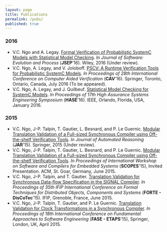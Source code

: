 ```yaml
---
layout: page
title: Publications
permalink: /pubs/
published: true
---
```


### 2016
- V.C. Ngo and A. Legay. [Formal Verification of Probabilistic SystemC Models with Statistical Model Checking](http://channgo2203.github.io/pdfs/jsep16.pdf). _In Journal of Software: Evolution and Process_ (**JSEP**'16). Wiley, 2016 (Under review).
- V.C. Ngo, A. Legay, and V. Joloboff. [PSCV: A Runtime Verification Tools for Probabilistic SystemC Models](http://channgo2203.github.io/pdfs/cav16.pdf). _In Proceedings of 28th International Conference on Computer Aided Verification_ (**CAV**'16). Springer, Toronto, Ontario, Canada, July 2016 (To be appeared).
- V.C. Ngo, A. Legay, and J. Quilbeuf. [Statistical Model Checking for SystemC Models](http://channgo2203.github.io/pdfs/hase16.pdf). _In Proceedings of 17th High Assurance Systems Engineering Symposium_ (**HASE**'16). IEEE, Orlando, Florida, USA, January 2016.

### 2015
- V.C. Ngo, J-P. Talpin, T. Gautier, L. Besnard, and P. Le Guernic. [Modular Translation Validation of a Full-sized Synchronous Compiler using Off-the-shelf Verification Tools](http://channgo2203.github.io/pdfs/jar15.pdf). _In Journal of Automated Reasoning_ (**JAR**'15). Springer, 2015 (Under review).
- V.C. Ngo, J-P. Talpin, T. Gautier, L. Besnard, and P. Le Guernic. [Modular Translation Validation of a Full-sized Synchronous Compiler using Off-the-shelf Verification Tools](http://channgo2203.github.io/pdfs/scopes15.pdf). _In Proceedings of International Workshop on Software and Compilers for Embedded Systems_ (**SCOPES**'15), Invited Presentation. ACM, St. Goar, Germany, June 2015.
- V.C. Ngo, J-P. Talpin, and T. Gautier. [Translation Validation for Synchronous Data-flow Specification in the SIGNAL Compiler](http://channgo2203.github.io/pdfs/forte15.pdf). _In Proceedings of 35th IFIP International Conference on Formal Techniques for Distributed Objects, Components and Systems_ (**FORTE - DisCoTec**'15). IFIP, Grenoble, France, June 2015.
- V.C. Ngo, J-P. Talpin, T. Gautier, and P. Le Guernic. [Translation Validation for Clock Transformations in a Synchronous Compiler](http://channgo2203.github.io/pdfs/fase15.pdf). _In Proceedings of 18th International Conference on Fundamental Approaches to Software Engineering_ (**FASE - ETAPS**'15), Springer, London, UK, April 2015.
